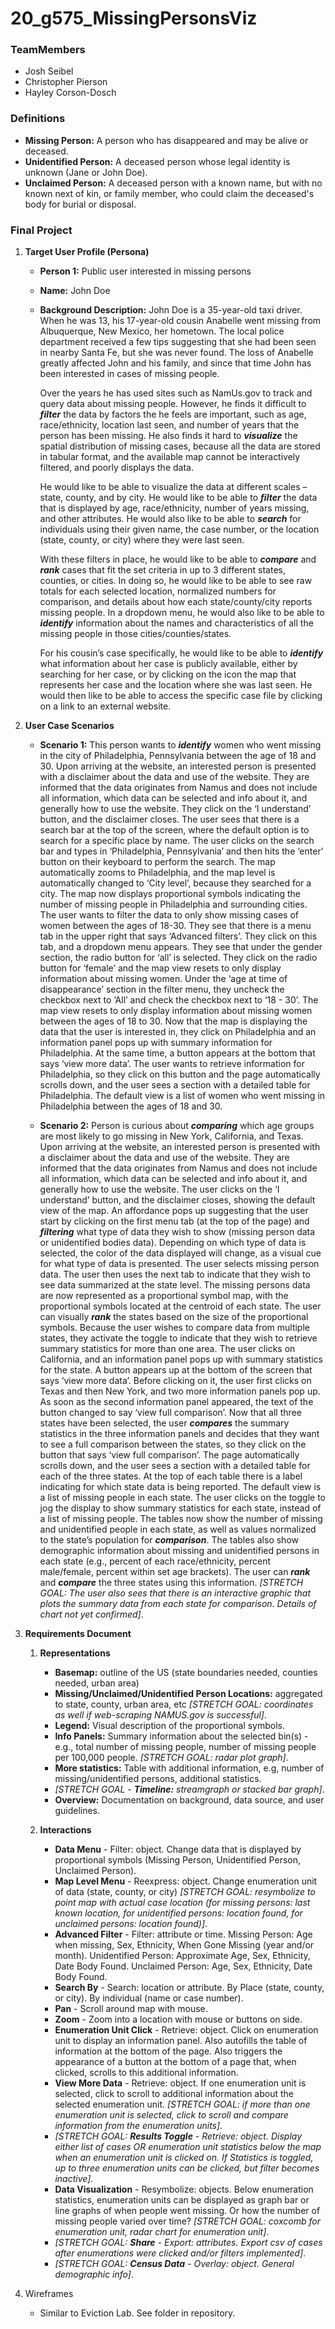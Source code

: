 # 20_g575_MissingPersonsViz

### TeamMembers

* Josh Seibel
* Christopher Pierson
* Hayley Corson-Dosch

### Definitions
* **Missing Person:** A person who has disappeared and may be alive or deceased. 
* **Unidentified Person:** A deceased person whose legal identity is unknown (Jane or John Doe).
* **Unclaimed Person:** A deceased person with a known name, but with no known next of kin, or family member, who could claim the deceased's body for burial or disposal.

### Final Project
1. **Target User Profile (Persona)**
      * **Person 1:** Public user interested in missing persons
      * **Name:** John Doe
      * **Background Description:** John Doe is a 35-year-old taxi driver. When he was 13, his 17-year-old cousin Anabelle went missing from Albuquerque, New Mexico, her hometown. The local police department received a few tips suggesting that she had been seen in nearby Santa Fe, but she was never found. The loss of Anabelle greatly affected John and his family, and since that time John has been interested in cases of missing people.
      
         Over the years he has used sites such as NamUs.gov to track and query data about missing people. However, he finds it difficult to **_filter_** the data by factors the he feels are important, such as age, race/ethnicity, location last seen, and number of years that the person has been missing. He also finds it hard to **_visualize_** the spatial distribution of missing cases, because all the data are stored in tabular format, and the available map cannot be interactively filtered, and poorly displays the data.
         
         He would like to be able to visualize the data at different scales – state, county, and by city. He would like to be able to **_filter_** the data that is displayed by age, race/ethnicity, number of years missing, and other attributes. He would also like to be able to **_search_** for individuals using their given name, the case number, or the location (state, county, or city) where they were last seen.
         
         With these filters in place, he would like to be able to **_compare_** and **_rank_** cases that fit the set criteria in up to 3 different states, counties, or cities. In doing so, he would like to be able to see raw totals for each selected location, normalized numbers for comparison, and details about how each state/county/city reports missing people. In a dropdown menu, he would also like to be able to **_identify_** information about the names and characteristics of all the missing people in those cities/counties/states.
         
         For his cousin’s case specifically, he would like to be able to **_identify_** what information about her case is publicly available, either by searching for her case, or by clicking on the icon the map that represents her case and the location where she was last seen. He would then like to be able to access the specific case file by clicking on a link to an external website.
         
         
         
2. **User Case Scenarios**
      * **Scenario 1:** This person wants to **_identify_** women who went missing in the city of Philadelphia, Pennsylvania between the age of 18 and 30. Upon arriving at the website, an interested person is presented with a disclaimer about the data and use of the website. They are informed that the data originates from Namus and does not include all information, which data can be selected and info about it, and generally how to use the website. They click on the ‘I understand’ button, and the disclaimer closes. The user sees that there is a search bar at the top of the screen, where the default option is to search for a specific place by name. The user clicks on the search bar and types in ‘Philadelphia, Pennsylvania’ and then hits the ‘enter’ button on their keyboard to perform the search. The map automatically zooms to Philadelphia, and the map level is automatically changed to ‘City level’, because they searched for a city. The map now displays proportional symbols indicating the number of missing people in Philadelphia and surrounding cities. The user wants to filter the data to only show missing cases of women between the ages of 18-30. They see that there is a menu tab in the upper right that says ‘Advanced filters’. They click on this tab, and a dropdown menu appears. They see that under the gender section, the radio button for ‘all’ is selected. They click on the radio button for ‘female’ and the map view resets to only display information about missing women. Under the ‘age at time of disappearance’ section in the filter menu, they uncheck the checkbox next to ‘All’ and check the checkbox next to ‘18 - 30’. The map view resets to only display information about missing women between the ages of 18 to 30. Now that the map is displaying the data that the user is interested in, they click on Philadelphia and an information panel pops up with summary information for Philadelphia. At the same time, a button appears at the bottom that says ‘view more data’. The user wants to retrieve information for Philadelphia, so they click on this button and the page automatically scrolls down, and the user sees a section with a detailed table for Philadelphia. The default view is a list of women who went missing in Philadelphia between the ages of 18 and 30.
      
      
      * **Scenario 2:** Person is curious about **_comparing_** which age groups are most likely to go missing in New York, California, and Texas. Upon arriving at the website, an interested person is presented with a disclaimer about the data and use of the website. They are informed that the data originates from Namus and does not include all information, which data can be selected and info about it, and generally how to use the website. The user clicks on the ‘I understand’ button, and the disclaimer closes, showing the default view of the map. An affordance pops up suggesting that the user start by clicking on the first menu tab (at the top of the page) and **_filtering_** what type of data they wish to show (missing person data or unidentified bodies data). Depending on which type of data is selected, the color of the data displayed will change, as a visual cue for what type of data is presented. The user selects missing person data. The user then uses the next tab to indicate that they wish to see data summarized at the state level. The missing persons data are now represented as a proportional symbol map, with the proportional symbols located at the centroid of each state. The user can visually **_rank_** the states based on the size of the proportional symbols. Because the user wishes to compare data from multiple states, they activate the toggle to indicate that they wish to retrieve summary statistics for more than one area. The user clicks on California, and an information panel pops up with summary statistics for the state. A button appears up at the bottom of the screen that says ‘view more data’. Before clicking on it, the user first clicks on Texas and then New York, and two more information panels pop up. As soon as the second information panel appeared, the text of the button changed to say ‘view full comparison’. Now that all three states have been selected, the user **_compares_** the summary statistics in the three information panels and decides that they want to see a full comparison between the states, so they click on the button that says ‘view full comparison’. The page automatically scrolls down, and the user sees a section with a detailed table for each of the three states. At the top of each table there is a label indicating for which state data is being reported. The default view is a list of missing people in each state. The user clicks on the toggle to jog the display to show summary statistics for each state, instead of a list of missing people. The tables now show the number of missing and unidentified people in each state, as well as values normalized to the state’s population for **_comparison_**. The tables also show demographic information about missing and unidentified persons in each state (e.g., percent of each race/ethnicity, percent male/female, percent within set age brackets). The user can **_rank_** and **_compare_** the three states using this information. _[STRETCH GOAL: The user also sees that there is an interactive graphic that plots the summary data from each state for comparison. Details of chart not yet confirmed]_.
      
      
3. **Requirements Document**
    1. **Representations**
        * **Basemap:** outline of the US (state boundaries needed, counties needed, urban area)
        * **Missing/Unclaimed/Unidentified Person Locations:** aggregated to state, county, urban area, etc _[STRETCH GOAL: coordinates as well if web-scraping NAMUS.gov is successful]_.
        * **Legend:** Visual description of the proportional symbols.
        * **Info Panels:** Summary information about the selected bin(s) - e.g., total number of missing people, number of missing people per 100,000 people. _[STRETCH GOAL: radar plot graph]_.
        * **More statistics:** Table with additional information, e.g, number of missing/unidentified persons, additional statistics.
        * _[STRETCH GOAL - **Timeline:** streamgraph or stacked bar graph]_. 
        * **Overview:** Documentation on background, data source, and user guidelines.
        
        
    2. **Interactions**
        * **Data Menu** - Filter: object. Change data that is displayed by proportional symbols (Missing Person, Unidentified Person, Unclaimed Person). 
        * **Map Level Menu** - Reexpress: object. Change enumeration unit of data (state, county, or city) _[STRETCH GOAL: resymbolize to point map with actual case location (for missing persons: last known location, for unidentified persons: location found, for unclaimed persons: location found)]_. 
        * **Advanced Filter** - Filter: attribute or time. Missing Person: Age when missing, Sex, Ethnicity, When Gone Missing (year and/or month). Unidentified Person: Approximate Age, Sex, Ethnicity, Date Body Found. Unclaimed Person: Age, Sex, Ethnicity, Date Body Found. 
        * **Search By** - Search: location or attribute. By Place (state, county, or city). By individual (name or case number). 
        * **Pan** - Scroll around map with mouse. 
        * **Zoom** - Zoom into a location with mouse or buttons on side. 
        * **Enumeration Unit Click** - Retrieve: object. Click on enumeration unit to display an information panel. Also autofills the table of information at the bottom of the page. Also triggers the appearance of a button at the bottom of a page that, when clicked, scrolls to this additional information. 
        * **View More Data** - Retrieve: object. If one enumeration unit is selected, click to scroll to additional information about the selected enumeration unit. _[STRETCH GOAL: if more than one enumeration unit is selected, click to scroll and compare information from the enumeration units]_. 
        * _[STRETCH GOAL: **Results Toggle** - Retrieve: object. Display either list of cases OR enumeration unit statistics below the map when an enumeration unit is clicked on. If Statistics is toggled, up to three enumeration units can be clicked, but filter becomes inactive]_.
        * **Data Visualization** - Resymbolize: objects. Below enumeration statistics, enumeration units can be displayed as graph bar or line graphs of when people went missing. Or how the number of missing people varied over time? _[STRETCH GOAL: coxcomb for enumeration unit, radar chart for enumeration unit]_.
        * _[STRETCH GOAL: **Share** - Export: attributes. Export csv of cases after enumerations were clicked and/or filters implemented]_. 
        * _[STRETCH GOAL: **Census Data** - Overlay: object. General demographic info]_. 

4. Wireframes
    * Similar to Eviction Lab. See folder in repository.
